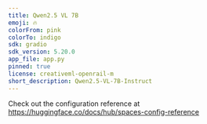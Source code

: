 ```yaml
---
title: Qwen2.5 VL 7B
emoji: 🔥
colorFrom: pink
colorTo: indigo
sdk: gradio
sdk_version: 5.20.0
app_file: app.py
pinned: true
license: creativeml-openrail-m
short_description: Qwen2.5-VL-7B-Instruct
---
```


Check out the configuration reference at https://huggingface.co/docs/hub/spaces-config-reference